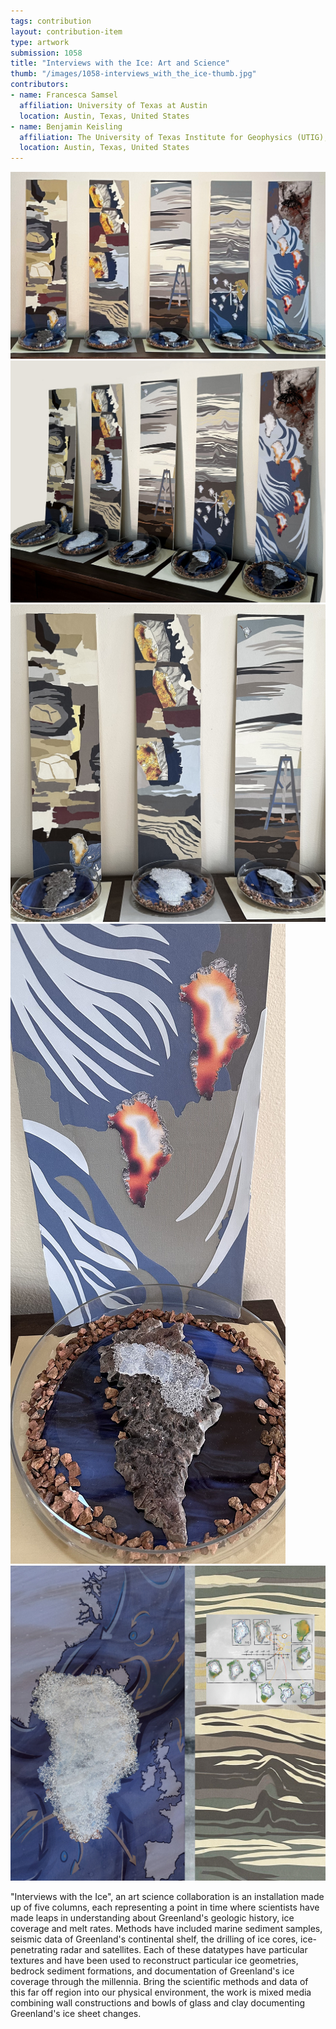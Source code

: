```yaml
---
tags: contribution
layout: contribution-item
type: artwork
submission: 1058
title: "Interviews with the Ice: Art and Science"
thumb: "/images/1058-interviews_with_the_ice-thumb.jpg"
contributors: 
- name: Francesca Samsel
  affiliation: University of Texas at Austin
  location: Austin, Texas, United States
- name: Benjamin Keisling
  affiliation: The University of Texas Institute for Geophysics (UTIG), University of Texas at Austin
  location: Austin, Texas, United States
---
```


![alt text](/images/1058-interviews_with_the_ice-1_Front_5_panel.jpg) 
![alt text](/images/1058-interviews_with_the_ice-2_Angled5Panel.jpg) 
![alt text](/images/1058-interviews_with_the_ice-3_Panel_1-3.jpg) 
![alt text](/images/1058-interviews_with_the_ice-4_Panel5_detail.jpg) 
![alt text](/images/1058-interviews_with_the_ice-5_panel4F_.jpg) 

"Interviews with the Ice", an art science collaboration is an
installation made up of five columns, each representing a point in time
where scientists have made leaps in understanding about Greenland\'s
geologic history, ice coverage and melt rates. Methods have included
marine sediment samples, seismic data of Greenland's continental shelf,
the drilling of ice cores, ice-penetrating radar and satellites. Each of
these datatypes have particular textures and have been used to reconstruct
particular ice geometries, bedrock sediment formations, and documentation of
Greenland\'s ice coverage through the millennia. Bring the scientific
methods and data of this far off region into our physical environment,
the work is mixed media combining wall constructions and bowls of glass
and clay documenting Greenland's ice sheet changes.

